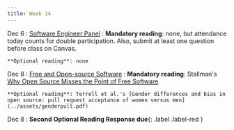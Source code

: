 ```yaml
---
title: Week 14
---
```


Dec 6
: [Software Engineer Panel](https://njit.webex.com/njit/j.php?MTID=mbd7b3aafcb37c1ea74d76cb0846956c9)
  : **Mandatory reading**: none, but attendance today counts for double participation. Also, submit at least one question before
  class on Canvas.

    **Optional reading**: none

Dec 8
: [Free and Open-source Software](../assets/lecture-16-floss.pdf)
  : **Mandatory reading**: Stallman's [Why Open Source Misses the Point of Free Software](https://www.gnu.org/philosophy/open-source-misses-the-point.en.html)

    **Optional reading**: Terrell et al.'s [Gender differences and bias in open source: pull request acceptance of women versus men](../assets/genderpull.pdf)

Dec 8
 : **Second Optional Reading Response due**{: .label .label-red } 
